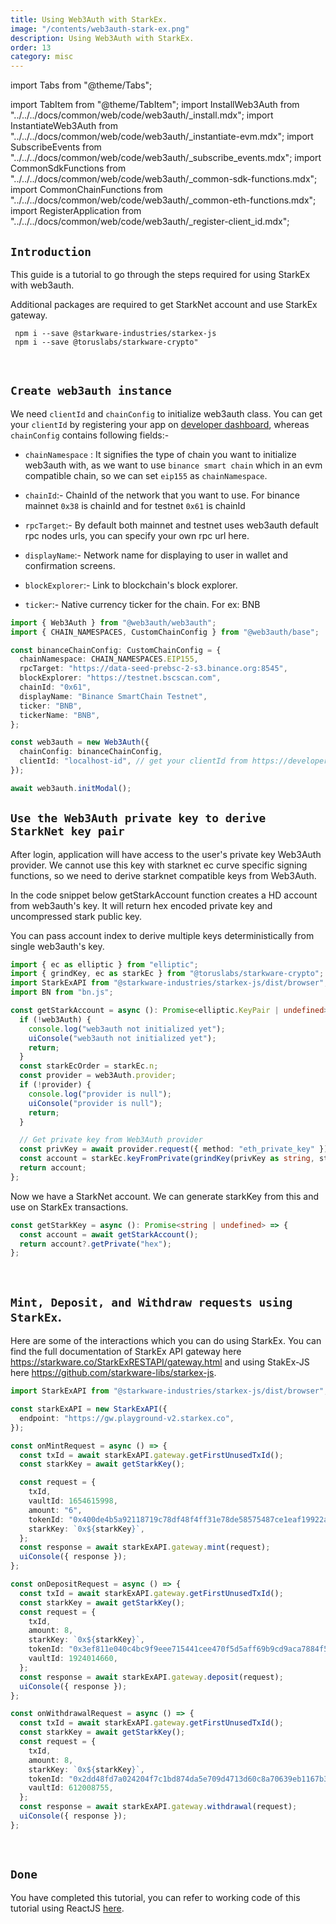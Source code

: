 ```yaml
---
title: Using Web3Auth with StarkEx.
image: "/contents/web3auth-stark-ex.png"
description: Using Web3Auth with StarkEx.
order: 13
category: misc
---
```


import Tabs from "@theme/Tabs";

import TabItem from "@theme/TabItem";
import InstallWeb3Auth from "../../../docs/common/web/code/web3auth/_install.mdx";
import InstantiateWeb3Auth from "../../../docs/common/web/code/web3auth/_instantiate-evm.mdx";
import SubscribeEvents from "../../../docs/common/web/code/web3auth/_subscribe_events.mdx";
import CommonSdkFunctions from "../../../docs/common/web/code/web3auth/_common-sdk-functions.mdx";
import CommonChainFunctions from "../../../docs/common/web/code/web3auth/_common-eth-functions.mdx";
import RegisterApplication from "../../../docs/common/web/code/web3auth/_register-client_id.mdx";

## `Introduction`

This guide is a tutorial to go through the steps required for using StarkEx with web3auth.

<RegisterApplication />

<InstallWeb3Auth />

Additional packages are required to get StarkNet account and use StarkEx gateway.

```shell
 npm i --save @starkware-industries/starkex-js
 npm i --save @toruslabs/starkware-crypto"
```

<br />

## `Create web3auth instance`

We need `clientId` and `chainConfig` to initialize web3auth class. You can get your `clientId` by registering your app on
[developer dashboard](https://developer.web3auth.io), whereas `chainConfig` contains following fields:-

- `chainNamespace` : It signifies the type of chain you want to initialize web3auth with, as we want to use `binance smart chain` which in an evm
  compatible chain, so we can set `eip155` as `chainNamespace`.

- `chainId`:- ChainId of the network that you want to use. For binance mainnet `0x38` is chainId and for testnet `0x61` is chainId

- `rpcTarget`:- By default both mainnet and testnet uses web3auth default rpc nodes urls, you can specify your own rpc url here.

- `displayName`:- Network name for displaying to user in wallet and confirmation screens.

- `blockExplorer`:- Link to blockchain's block explorer.

- `ticker`:- Native currency ticker for the chain. For ex: BNB

```ts
import { Web3Auth } from "@web3auth/web3auth";
import { CHAIN_NAMESPACES, CustomChainConfig } from "@web3auth/base";

const binanceChainConfig: CustomChainConfig = {
  chainNamespace: CHAIN_NAMESPACES.EIP155,
  rpcTarget: "https://data-seed-prebsc-2-s3.binance.org:8545",
  blockExplorer: "https://testnet.bscscan.com",
  chainId: "0x61",
  displayName: "Binance SmartChain Testnet",
  ticker: "BNB",
  tickerName: "BNB",
};

const web3auth = new Web3Auth({
  chainConfig: binanceChainConfig,
  clientId: "localhost-id", // get your clientId from https://developer.web3auth.io
});

await web3auth.initModal();
```

<SubscribeEvents />

<InstantiateWeb3Auth />

<CommonSdkFunctions />

## `Use the Web3Auth private key to derive StarkNet key pair`

After login, application will have access to the user's private key Web3Auth provider. We cannot use this key with starknet ec curve specific signing
functions, so we need to derive starknet compatible keys from Web3Auth.

In the code snippet below getStarkAccount function creates a HD account from web3auth's key. It will return hex encoded private key and uncompressed
stark public key.

You can pass account index to derive multiple keys deterministically from single web3auth's key.

```ts
import { ec as elliptic } from "elliptic";
import { grindKey, ec as starkEc } from "@toruslabs/starkware-crypto";
import StarkExAPI from "@starkware-industries/starkex-js/dist/browser";
import BN from "bn.js";

const getStarkAccount = async (): Promise<elliptic.KeyPair | undefined> => {
  if (!web3Auth) {
    console.log("web3auth not initialized yet");
    uiConsole("web3auth not initialized yet");
    return;
  }
  const starkEcOrder = starkEc.n;
  const provider = web3Auth.provider;
  if (!provider) {
    console.log("provider is null");
    uiConsole("provider is null");
    return;
  }

  // Get private key from Web3Auth provider
  const privKey = await provider.request({ method: "eth_private_key" });
  const account = starkEc.keyFromPrivate(grindKey(privKey as string, starkEcOrder as BN), "hex");
  return account;
};
```

Now we have a StarkNet account. We can generate starkKey from this and use on StarkEx transactions.

```ts
const getStarkKey = async (): Promise<string | undefined> => {
  const account = await getStarkAccount();
  return account?.getPrivate("hex");
};
```

<br />

## `Mint, Deposit, and Withdraw requests using StarkEx`.

Here are some of the interactions which you can do using StarkEx. You can find the full documentation of StarkEx API gateway here
https://starkware.co/StarkExRESTAPI/gateway.html and using StakEx-JS here https://github.com/starkware-libs/starkex-js.

```ts
import StarkExAPI from "@starkware-industries/starkex-js/dist/browser";

const starkExAPI = new StarkExAPI({
  endpoint: "https://gw.playground-v2.starkex.co",
});

const onMintRequest = async () => {
  const txId = await starkExAPI.gateway.getFirstUnusedTxId();
  const starkKey = await getStarkKey();

  const request = {
    txId,
    vaultId: 1654615998,
    amount: "6",
    tokenId: "0x400de4b5a92118719c78df48f4ff31e78de58575487ce1eaf19922ad9b8a714",
    starkKey: `0x${starkKey}`,
  };
  const response = await starkExAPI.gateway.mint(request);
  uiConsole({ response });
};

const onDepositRequest = async () => {
  const txId = await starkExAPI.gateway.getFirstUnusedTxId();
  const starkKey = await getStarkKey();
  const request = {
    txId,
    amount: 8,
    starkKey: `0x${starkKey}`,
    tokenId: "0x3ef811e040c4bc9f9eee715441cee470f5d5aff69b9cd9aca7884f5a442a890",
    vaultId: 1924014660,
  };
  const response = await starkExAPI.gateway.deposit(request);
  uiConsole({ response });
};

const onWithdrawalRequest = async () => {
  const txId = await starkExAPI.gateway.getFirstUnusedTxId();
  const starkKey = await getStarkKey();
  const request = {
    txId,
    amount: 8,
    starkKey: `0x${starkKey}`,
    tokenId: "0x2dd48fd7a024204f7c1bd874da5e709d4713d60c8a70639eb1167b367a9c378",
    vaultId: 612008755,
  };
  const response = await starkExAPI.gateway.withdrawal(request);
  uiConsole({ response });
};
```

<br />

## `Done`

You have completed this tutorial, you can refer to working code of this tutorial using ReactJS
[here](https://github.com/Web3Auth/Web3Auth/tree/master/examples/starkex-react-app).

